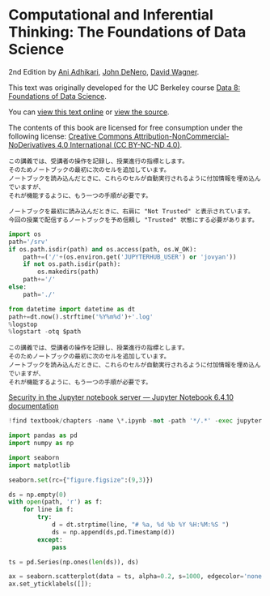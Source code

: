 # Computational and Inferential Thinking: The Foundations of Data Science

2nd Edition by [Ani Adhikari](http://statistics.berkeley.edu/people/ani-adhikari), [John DeNero](http://denero.org), [David Wagner](https://www.cs.berkeley.edu/~daw/).

This text was originally developed for the UC Berkeley course [Data 8: Foundations of Data Science][data8].

You can [view this text online][ghpages] or [view the source][source].

[data8]: http://data8.org/
[ghpages]: https://inferentialthinking.com
[source]: https://github.com/data-8/textbook

The contents of this book are licensed for free consumption under the following license:
[Creative Commons Attribution-NonCommercial-NoDerivatives 4.0 International (CC BY-NC-ND 4.0)](https://creativecommons.org/licenses/by-nc-nd/4.0/).


```{attention} この講義のための追加情報
この講義では、受講者の操作を記録し、授業進行の指標とします。
そのためノートブックの最初に次のセルを追加しています。
ノートブックを読み込んだときに、これらのセルが自動実行されるように付加情報を埋め込んでいますが、
それが機能するように、もう一つの手順が必要です。

ノートブックを最初に読み込んだときに、右肩に "Not Trusted" と表示されています。
今回の授業で配信するノートブックを予め信頼し "Trusted" 状態にする必要があります。
```

```python
import os
path='/srv'
if os.path.isdir(path) and os.access(path, os.W_OK):
    path+=('/'+(os.environ.get('JUPYTERHUB_USER') or 'jovyan'))
    if not os.path.isdir(path):
        os.makedirs(path)
    path+='/'
else:
    path='./'

from datetime import datetime as dt
path+=dt.now().strftime('%Y%m%d')+'.log'
%logstop
%logstart -otq $path 
```

```{attention} この講義のための追加情報
この講義では、受講者の操作を記録し、授業進行の指標とします。
そのためノートブックの最初に次のセルを追加しています。
ノートブックを読み込んだときに、これらのセルが自動実行されるように付加情報を埋め込んでいますが、
それが機能するように、もう一つの手順が必要です。
```


[Security in the Jupyter notebook server — Jupyter Notebook 6.4.10 documentation](https://jupyter-notebook.readthedocs.io/en/stable/security.html#security-in-notebook-documents)

```python
!find textbook/chapters -name \*.ipynb -not -path '*/.*' -exec jupyter trust {} \;
```

```python
import pandas as pd
import numpy as np

import seaborn
import matplotlib

seaborn.set(rc={"figure.figsize":(9,3)})

ds = np.empty(0)
with open(path, 'r') as f:
    for line in f:
        try:
            d = dt.strptime(line, "# %a, %d %b %Y %H:%M:%S ")
            ds = np.append(ds,pd.Timestamp(d))
        except:
            pass

ts = pd.Series(np.ones(len(ds)), ds)
```

```python
ax = seaborn.scatterplot(data = ts, alpha=0.2, s=1000, edgecolor='none')
ax.set_yticklabels([]);
```

```python

```
